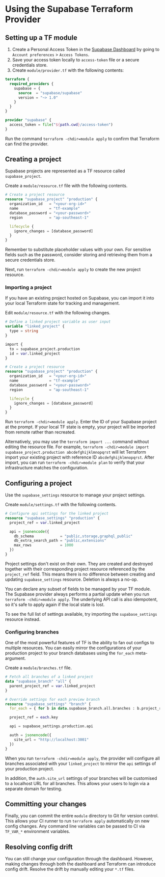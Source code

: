 # Using the Supabase Terraform Provider

## Setting up a TF module

1. Create a Personal Access Token in the [Supabase Dashboard](https://supabase.com/dashboard/account/tokens) by going to `Account preferences` > `Access Tokens`.
2. Save your access token locally to `access-token` file or a secure credentials store.
3. Create `module/provider.tf` with the following contents:

```tf
terraform {
  required_providers {
    supabase = {
      source  = "supabase/supabase"
      version = "~> 1.0"
    }
  }
}

provider "supabase" {
  access_token = file("${path.cwd}/access-token")
}
```

Run the command `terraform -chdir=module apply` to confirm that Terraform can find the provider.

## Creating a project

Supabase projects are represented as a TF resource called `supabase_project`.

Create a `module/resource.tf` file with the following contents.

```tf
# Create a project resource
resource "supabase_project" "production" {
  organization_id   = "<your-org-id>"
  name              = "tf-example"
  database_password = "<your-password>"
  region            = "ap-southeast-1"

  lifecycle {
    ignore_changes = [database_password]
  }
}
```

Remember to substitute placeholder values with your own. For sensitive fields such as the password, consider storing and retrieving them from a secure credentials store.

Next, run `terraform -chdir=module apply` to create the new project resource.

### Importing a project

If you have an existing project hosted on Supabase, you can import it into your local Terraform state for tracking and management.

Edit `module/resource.tf` with the following changes.

```tf
# Define a linked project variable as user input
variable "linked_project" {
  type = string
}

import {
  to = supabase_project.production
  id = var.linked_project
}

# Create a project resource
resource "supabase_project" "production" {
  organization_id   = "<your-org-id>"
  name              = "tf-example"
  database_password = "<your-password>"
  region            = "ap-southeast-1"

  lifecycle {
    ignore_changes = [database_password]
  }
}
```

Run `terraform -chdir=module apply`. Enter the ID of your Supabase project at the prompt. If your local TF state is empty, your project will be imported from remote rather than recreated.

Alternatively, you may use the `terraform import ...` command without editing the resource file. For example, `terraform -chdir=module import supabase_project.production abcdefghijklmnopqrst` will let Terraform import your existing project with reference ID `abcdefghijklmnopqrst`. After import, you can run `terraform -chdir=module plan` to verify that your infrastructure matches the configuration.

## Configuring a project

Use the `supabase_settings` resource to manage your project settings.

Create `module/settings.tf` with the following contents.

```tf
# Configure api settings for the linked project
resource "supabase_settings" "production" {
  project_ref = var.linked_project

  api = jsonencode({
    db_schema            = "public,storage,graphql_public"
    db_extra_search_path = "public,extensions"
    max_rows             = 1000
  })
}
```

Project settings don't exist on their own. They are created and destroyed together with their corresponding project resource referenced by the `project_ref` field. This means there is no difference between creating and updating `supabase_settings` resource. Deletion is always a no-op.

You can declare any subset of fields to be managed by your TF module. The Supabase provider always performs a partial update when you run `terraform -chdir=module apply`. The underlying API call is also idempotent, so it's safe to apply again if the local state is lost.

To see the full list of settings available, try importing the `supabase_settings` resource instead.

### Configuring branches

One of the most powerful features of TF is the ability to fan out configs to multiple resources. You can easily mirror the configurations of your production project to your branch databases using the `for_each` meta-argument.

Create a `module/branches.tf` file.

```tf
# Fetch all branches of a linked project
data "supabase_branch" "all" {
  parent_project_ref = var.linked_project
}

# Override settings for each preview branch
resource "supabase_settings" "branch" {
  for_each = { for b in data.supabase_branch.all.branches : b.project_ref => b }

  project_ref = each.key

  api = supabase_settings.production.api

  auth = jsonencode({
    site_url = "http://localhost:3001"
  })
}
```

When you run `terraform -chdir=module apply`, the provider will configure all branches associated with your `linked_project` to mirror the `api` settings of your production project.

In addition, the `auth.site_url` settings of your branches will be customised to a localhost URL for all branches. This allows your users to login via a separate domain for testing.

## Committing your changes

Finally, you can commit the entire `module` directory to Git for version control. This allows your CI runner to run `terraform apply` automatically on new config changes. Any command line variables can be passed to CI via `TF_VAR_*` environment variables.

## Resolving config drift

You can still change your configuration through the dashboard. However, making changes through both the dashboard and Terraform can introduce config drift. Resolve the drift by manually editing your `*.tf` files.

